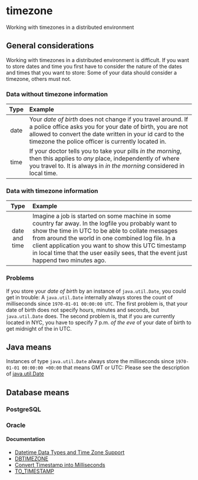 # timezone
Working with timezones in a distributed environment

## General considerations
Working with timezones in a distributed environment is difficult. 
If you want to store dates and time you first have to consider the nature of the dates and times that you want to store:
Some of your data should consider a timezone, others must not.

### Data without timezone information
| Type | Example |
| :---: | :--- |
| date | Your _date of birth_ does not change if you travel around. If a police office asks you for your date of birth, you are not allowed to convert the date written in your id card to the timezone the police officer is currently located in. |
| time | If your doctor tells you to take your pills _in the morning_, then this applies to _any_ place, independently of where you travel to. It is always in _in the morning_ considered in local time. |

### Data with timezone information
| Type | Example |
| :---: | :--- |
| date and time | Imagine a job is started on some machine in some country far away. In the logfile you probably want to show the time in UTC to be able to collate messages from around the world in one combined log file. In a client application you want to show this UTC timestamp in local time that the user easily sees, that the event just happend two minutes ago. |

### Problems
If you store your _date of birth_  by an instance of `java.util.Date`, you could get in trouble: A `java.util.Date` internally always stores the count of milliseconds since `1970-01-01 00:00:00 UTC`. The first problem is, that your date of birth does not specify hours, minutes and seconds, but `java.util.Date` does. The second problem is, that if you are currently located in NYC, you have to specify 7 p.m. *of the eve* of your date of birth to get midnight of the in UTC.

## Java means
Instances of type `java.util.Date` always store the milliseconds since `1970-01-01 00:00:00 +00:00` that means GMT or UTC: Please see the description of [java.util.Date](https://docs.oracle.com/javase/8/docs/api/java/util/Date.html)

## Database means
### PostgreSQL
### Oracle
#### Documentation
* [Datetime Data Types and Time Zone Support](https://docs.oracle.com/en/database/oracle/oracle-database/21/nlspg/datetime-data-types-and-time-zone-support.html#GUID-7A1BA319-767A-43CC-A579-4DAC7063B243)
* [DBTIMEZONE](https://docs.oracle.com/en/database/oracle/oracle-database/19/sqlrf/DBTIMEZONE.html)
* [Convert Timestamp into Milliseconds](https://stackoverflow.com/questions/64359143/convert-timestamp-into-milliseconds)
* [TO_TIMESTAMP](https://docs.oracle.com/en/database/oracle/oracle-database/19/sqlrf/TO_TIMESTAMP.html)
